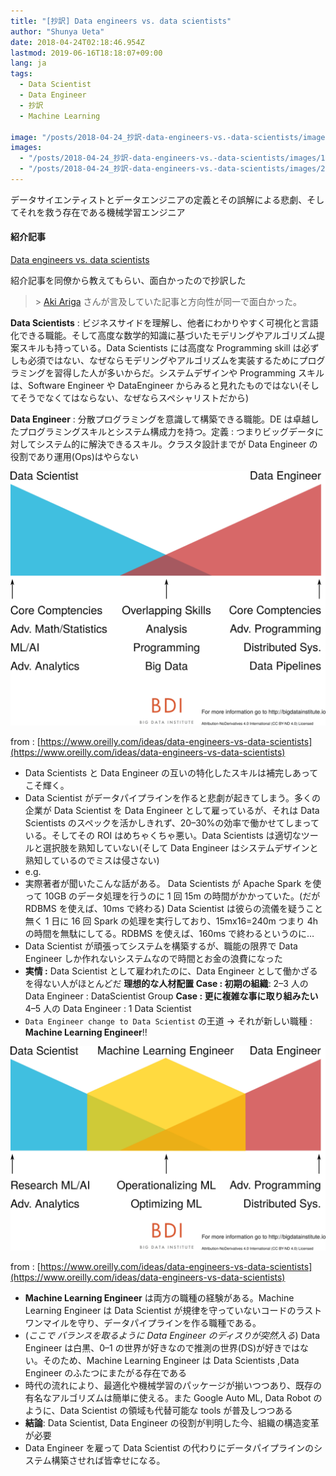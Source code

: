 ```yaml
---
title: "[抄訳] Data engineers vs. data scientists"
author: "Shunya Ueta"
date: 2018-04-24T02:18:46.954Z
lastmod: 2019-06-16T18:18:07+09:00
lang: ja
tags:
  - Data Scientist
  - Data Engineer
  - 抄訳
  - Machine Learning

image: "/posts/2018-04-24_抄訳-data-engineers-vs.-data-scientists/images/1.png"
images:
  - "/posts/2018-04-24_抄訳-data-engineers-vs.-data-scientists/images/1.png"
  - "/posts/2018-04-24_抄訳-data-engineers-vs.-data-scientists/images/2.png"
---
```


データサイエンティストとデータエンジニアの定義とその誤解による悲劇、そしてそれを救う存在である機械学習エンジニア

#### 紹介記事

[Data engineers vs. data scientists](https://www.oreilly.com/ideas/data-engineers-vs-data-scientists)

紹介記事を同僚から教えてもらい、面白かったので抄訳した

> [](https://twitter.com/chezou/status/980349709339394048) > [Aki Ariga](https://medium.com/u/d2572dc96c55) さんが言及していた記事と方向性が同一で面白かった。

**Data Scientists** : ビジネスサイドを理解し、他者にわかりやすく可視化と言語化できる職能。そして高度な数学的知識に基づいたモデリングやアルゴリズム提案スキルも持っている。Data Scientists には高度な Programming skill は必ずしも必須ではない、なぜならモデリングやアルゴリズムを実装するためにプログラミングを習得した人が多いからだ。システムデザインや Programming スキルは、Software Engineer や DataEngineer からみると見れたものではない(そしてそうでなくてはならない、なぜならスペシャリストだから)

**Data Engineer** : 分散プログラミングを意識して構築できる職能。DE は卓越したプログラミングスキルとシステム構成力を持つ。定義 : つまりビッグデータに対してシステム的に解決できるスキル。クラスタ設計までが Data Engineer の役割であり運用(Ops)はやらない

![image](/posts/2018-04-24_抄訳-data-engineers-vs.-data-scientists/images/1.png)

from : [https://www.oreilly.com/ideas/data-engineers-vs-data-scientists](https://www.oreilly.com/ideas/data-engineers-vs-data-scientists)

- Data Scientists と Data Engineer の互いの特化したスキルは補完しあってこそ輝く。
- Data Scientist がデータパイプラインを作ると悲劇が起きてしまう。多くの企業が Data Scientist を Data Engineer として雇っているが、それは Data Scientists のスペックを活かしきれず、20–30%の効率で働かせてしまっている。そしてその ROI はめちゃくちゃ悪い。Data Scientists は適切なツールと選択肢を熟知していない(そして Data Engineer はシステムデザインと熟知しているのでミスは侵さない)
- e.g.
- 実際著者が聞いたこんな話がある。 Data Scientists が Apache Spark を使って 10GB のデータ処理を行うのに 1 回 15m の時間がかかっていた。(だが RDBMS を使えば、10ms で終わる) Data Scientist は彼らの流儀を疑うこと無く 1 日に 16 回 Spark の処理を実行しており、15mx16=240m つまり 4h の時間を無駄にしてる。RDBMS を使えば、160ms で終わるというのに…
- Data Scientist が頑張ってシステムを構築するが、職能の限界で Data Engineer しか作れないシステムなので時間とお金の浪費になった
- **実情 :** Data Scientist として雇われたのに、Data Engineer として働かざるを得ない人がほとんどだ
  **理想的な人材配置
  Case : 初期の組織**: 2–3 人の Data Engineer : DataScientist Group
  **Case : 更に複雑な事に取り組みたい** 4–5 人の Data Engineer : 1 Data Scientist
- `Data Engineer change to Data Scientist` の王道 → それが新しい職種 : **Machine Learning Engineer**!!

![image](/posts/2018-04-24_抄訳-data-engineers-vs.-data-scientists/images/2.png)

from : [https://www.oreilly.com/ideas/data-engineers-vs-data-scientists](https://www.oreilly.com/ideas/data-engineers-vs-data-scientists)

- **Machine Learning Engineer** は両方の職種の経験がある。Machine Learning Engineer は Data Scientist が規律を守っていないコードのラストワンマイルを守り、データパイプラインを作る職種である。
- (_ここで バランスを取るように Data Engineer のディスりが突然入る_) Data Engineer は白黒、0–1 の世界が好きなので推測の世界(DS)が好きではない。そのため、Machine Learning Engineer は Data Scientists ,Data Engineer のふたつにまたがる存在である
- 時代の流れにより、最適化や機械学習のパッケージが揃いつつあり、既存の有名なアルゴリズムは簡単に使える。また Google Auto ML, Data Robot のように、Data Scientist の領域も代替可能な tools が普及しつつある
- **結論**: Data Scientist, Data Engineer の役割が判明した今、組織の構造変革が必要
- Data Engineer を雇って Data Scientist の代わりにデータパイプラインのシステム構築させれば皆幸せになる。
